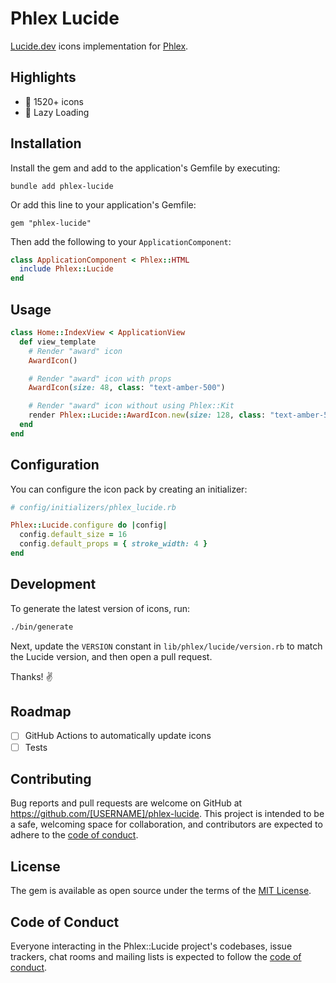 # Phlex Lucide

[Lucide.dev](https://lucide.dev/) icons implementation for [Phlex](https://phlex.fun/).

## Highlights
- 🎨 1520+ icons
- 🚀 Lazy Loading

## Installation

Install the gem and add to the application's Gemfile by executing:

    bundle add phlex-lucide

Or add this line to your application's Gemfile:

    gem "phlex-lucide"

Then add the following to your `ApplicationComponent`:
    
```ruby
class ApplicationComponent < Phlex::HTML
  include Phlex::Lucide
end
```

## Usage

```ruby
class Home::IndexView < ApplicationView
  def view_template
    # Render "award" icon
    AwardIcon()

    # Render "award" icon with props
    AwardIcon(size: 48, class: "text-amber-500")

    # Render "award" icon without using Phlex::Kit
    render Phlex::Lucide::AwardIcon.new(size: 128, class: "text-amber-500")
  end
end
```

## Configuration

You can configure the icon pack by creating an initializer:

```ruby
# config/initializers/phlex_lucide.rb

Phlex::Lucide.configure do |config|
  config.default_size = 16
  config.default_props = { stroke_width: 4 }
end
```

## Development

To generate the latest version of icons, run:

```bash
./bin/generate
```

Next, update the `VERSION` constant in `lib/phlex/lucide/version.rb` to match the Lucide version, and then open a pull request.

Thanks! ✌️

## Roadmap

- [ ] GitHub Actions to automatically update icons
- [ ] Tests

## Contributing

Bug reports and pull requests are welcome on GitHub at https://github.com/[USERNAME]/phlex-lucide. This project is intended to be a safe, welcoming space for collaboration, and contributors are expected to adhere to the [code of conduct](https://github.com/[USERNAME]/phlex-lucide/blob/main/CODE_OF_CONDUCT.md).

## License

The gem is available as open source under the terms of the [MIT License](https://opensource.org/licenses/MIT).

## Code of Conduct

Everyone interacting in the Phlex::Lucide project's codebases, issue trackers, chat rooms and mailing lists is expected to follow the [code of conduct](https://github.com/[USERNAME]/phlex-lucide/blob/main/CODE_OF_CONDUCT.md).
